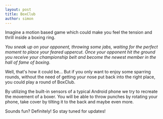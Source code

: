 ```yaml
---
layout: post
title: BoxClub
author: simon
---
```


Imagine a motion based game which could make you feel the tension and thrill inside a boxing ring.

*You sneak up on your opponent, throwing some  jabs, waiting for the perfect moment to place your feared uppercut. Once your opponent hit the ground you receive your championship belt and become the newest member in the hall of fame of boxing.*

Well, that's how it could be... But if you only want to enjoy some sparring rounds, without the need of getting your nose put back into the right place, you could play a round of BoxClub.

By utilizing the built-in sensors of a typical Android phone we try to recreate the movement of a boxer. You will be able to throw punches by rotating your phone, take cover by tilting it to the back and maybe even more.

Sounds fun? Definitely! So stay tuned for updates!
